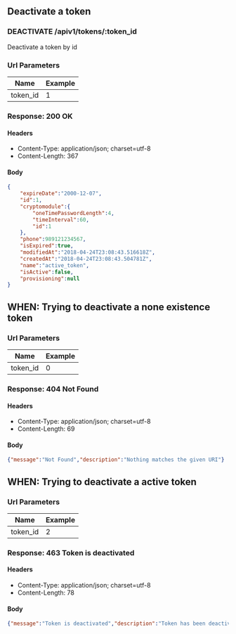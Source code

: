 ## Deactivate a token

### DEACTIVATE /apiv1/tokens/:token_id

Deactivate a token by id

### Url Parameters

Name | Example
--- | ---
token_id | 1

### Response: 200 OK

#### Headers

* Content-Type: application/json; charset=utf-8
* Content-Length: 367

#### Body

```json
{
    "expireDate":"2000-12-07",
    "id":1,
    "cryptomodule":{
        "oneTimePasswordLength":4,
        "timeInterval":60,
        "id":1
    },
    "phone":989121234567,
    "isExpired":true,
    "modifiedAt":"2018-04-24T23:08:43.516618Z",
    "createdAt":"2018-04-24T23:08:43.504781Z",
    "name":"active_token",
    "isActive":false,
    "provisioning":null
}
```

## WHEN: Trying to deactivate a none existence token

### Url Parameters

Name | Example
--- | ---
token_id | 0

### Response: 404 Not Found

#### Headers

* Content-Type: application/json; charset=utf-8
* Content-Length: 69

#### Body

```json
{"message":"Not Found","description":"Nothing matches the given URI"}
```

## WHEN: Trying to deactivate a active token

### Url Parameters

Name | Example
--- | ---
token_id | 2

### Response: 463 Token is deactivated

#### Headers

* Content-Type: application/json; charset=utf-8
* Content-Length: 78

#### Body

```json
{"message":"Token is deactivated","description":"Token has been deactivated."}
```


